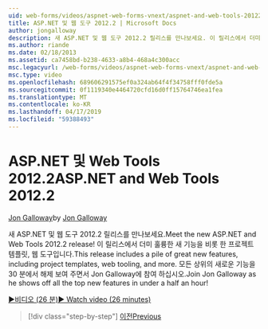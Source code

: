 ```yaml
---
uid: web-forms/videos/aspnet-web-forms-vnext/aspnet-and-web-tools-20122
title: ASP.NET 및 웹 도구 2012.2 | Microsoft Docs
author: jongalloway
description: 새 ASP.NET 및 웹 도구 2012.2 릴리스를 만나보세요. 이 릴리스에서 더미 훌륭한 새 기능을 비롯 한 프로젝트 템플릿, 웹 도구입니다. Jo...
ms.author: riande
ms.date: 02/18/2013
ms.assetid: ca7458bd-b238-4633-a8b4-468a4c300acc
msc.legacyurl: /web-forms/videos/aspnet-web-forms-vnext/aspnet-and-web-tools-20122
msc.type: video
ms.openlocfilehash: 689606291575ef0a324ab64f4f34758fff0fde5a
ms.sourcegitcommit: 0f1119340e4464720cfd16d0ff15764746ea1fea
ms.translationtype: MT
ms.contentlocale: ko-KR
ms.lasthandoff: 04/17/2019
ms.locfileid: "59388493"
---
```

# <a name="aspnet-and-web-tools-20122"></a><span data-ttu-id="3ab83-105">ASP.NET 및 Web Tools 2012.2</span><span class="sxs-lookup"><span data-stu-id="3ab83-105">ASP.NET and Web Tools 2012.2</span></span>

<span data-ttu-id="3ab83-106">[Jon Galloway](https://github.com/jongalloway)</span><span class="sxs-lookup"><span data-stu-id="3ab83-106">by [Jon Galloway](https://github.com/jongalloway)</span></span>

<span data-ttu-id="3ab83-107">새 ASP.NET 및 웹 도구 2012.2 릴리스를 만나보세요.</span><span class="sxs-lookup"><span data-stu-id="3ab83-107">Meet the new ASP.NET and Web Tools 2012.2 release!</span></span> <span data-ttu-id="3ab83-108">이 릴리스에서 더미 훌륭한 새 기능을 비롯 한 프로젝트 템플릿, 웹 도구입니다.</span><span class="sxs-lookup"><span data-stu-id="3ab83-108">This release includes a pile of great new features, including project templates, web tooling, and more.</span></span> <span data-ttu-id="3ab83-109">모든 상위의 새로운 기능을 30 분에서 해제 보여 주면서 Jon Galloway에 참여 하십시오.</span><span class="sxs-lookup"><span data-stu-id="3ab83-109">Join Jon Galloway as he shows off all the top new features in under a half an hour!</span></span>

[<span data-ttu-id="3ab83-110">&#9654;비디오 (26 분)</span><span class="sxs-lookup"><span data-stu-id="3ab83-110">&#9654; Watch video (26 minutes)</span></span>](https://channel9.msdn.com/Blogs/ASP-NET-Site-Videos/aspnet-and-web-tools-20122)

> [!div class="step-by-step"]
> [<span data-ttu-id="3ab83-111">이전</span><span class="sxs-lookup"><span data-stu-id="3ab83-111">Previous</span></span>](getting-started-with-the-next-version-of-aspnet.md)
